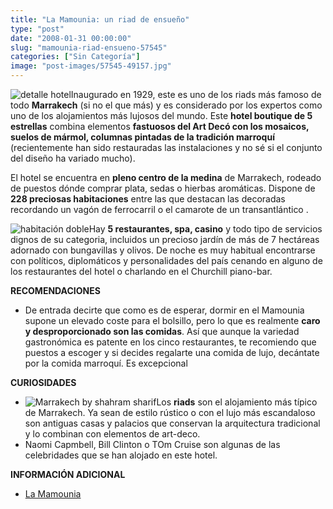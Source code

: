 ```yaml
---
title: "La Mamounia: un riad de ensueño"
type: "post"
date: "2008-01-31 00:00:00"
slug: "mamounia-riad-ensueno-57545"
categories: ["Sin Categoría"]
image: "post-images/57545-49157.jpg"
---
```


![detalle hotel](post-images/57545-49157.jpg "detalle hotel")Inaugurado en 1929, este es uno de los riads más famoso de todo **Marrakech** (si no el que más) y es considerado por los expertos como uno de los alojamientos más lujosos del mundo. Este **hotel boutique de 5 estrellas** combina elementos **fastuosos del Art Decó con los mosaicos, suelos de mármol, columnas pintadas de la tradición marroquí** (recientemente han sido restauradas las instalaciones y no sé si el conjunto del diseño ha variado mucho).

El hotel se encuentra en **pleno centro de la medina** de Marrakech, rodeado de puestos dónde comprar plata, sedas o hierbas aromáticas. Dispone de **228 preciosas habitaciones** entre las que destacan las decoradas recordando un vagón de ferrocarril o el camarote de un transantlántico .

![habitación doble](post-images/57545-49156.jpg "habitación doble")Hay **5 restaurantes, spa, casino** y todo tipo de servicios dignos de su categoria, incluidos un precioso jardín de más de 7 hectáreas adornado con bungavillas y olivos. De noche es muy habitual encontrarse con políticos, diplomáticos y personalidades del país cenando en alguno de los restaurantes del hotel o charlando en el Churchill piano-bar.

**RECOMENDACIONES**

- De entrada decirte que como es de esperar, dormir en el Mamounia supone un elevado coste para el bolsillo, pero lo que es realmente **caro y desproporcionado son las comidas**. Así que aunque la variedad gastronómica es patente en los cinco restaurantes, te recomiendo que puestos a escoger y si decides regalarte una comida de lujo, decántate por la comida marroquí. Es excepcional

   
**CURIOSIDADES**

- ![Marrakech by shahram sharif](post-images/57545-49158.jpg "Marrakech by shahram sharif")Los **riads** son el alojamiento más típico de Marrakech. Ya sean de estilo rústico o con el lujo más escandaloso son antiguas casas y palacios que conservan la arquitectura tradicional y lo combinan con elementos de art-deco.
- Naomi Capmbell, Bill Clinton o TOm Cruise son algunas de las celebridades que se han alojado en este hotel.

**INFORMACIÓN ADICIONAL**

- [La Mamounia](http://www.mamounia.com/eng/index.php)